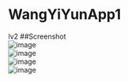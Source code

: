 # WangYiYunApp1
lv2
##Screenshot  
 ![image](https://github.com/zzzzzzdy/WangYiYun/raw/master/Screenshot/3.png)  
 ![image](https://github.com/zzzzzzdy/WangYiYun/raw/master/Screenshot/2.png)  
 ![image](https://github.com/zzzzzzdy/WangYiYun/raw/master/Screenshot/4.png)  
 ![image](https://github.com/zzzzzzdy/WangYiYun/raw/master/Screenshot/1.png)  
